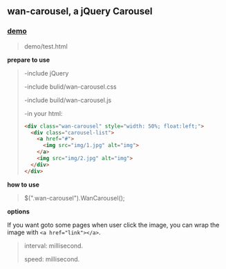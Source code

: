 ## wan-carousel,  a jQuery Carousel

### [demo](http://0xfc.cn/2015/08/11/carousel/) ###

>demo/test.html

**prepare to use**

>-include jQuery
> 
>-include bulid/wan-carousel.css 
> 
>-include build/wan-carousel.js
> 
>-in your html:
> 
> ``` html
> <div class="wan-carousel" style="width: 50%; float:left;">
>   <div class="carousel-list">
>     <a href="#">
>       <img src="img/1.jpg" alt="img">
>     </a>
>     <img src="img/2.jpg" alt="img">
>   </div>
> </div>
> ```

**how to use**



>$(".wan-carousel").WanCarousel();

**options**

If you want goto some pages when user click the image, you can wrap the image with `<a href="link"></a>`. 

>interval: millisecond.
>
>speed: millisecond.